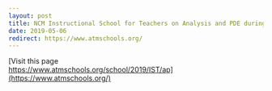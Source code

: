 ```yaml
---
layout: post
title: NCM Instructional School for Teachers on Analysis and PDE during May 6-18, 2019.
date: 2019-05-06
redirect: https://www.atmschools.org/
---
```


[Visit this page <br>
https://www.atmschools.org/school/2019/IST/ap](https://www.atmschools.org/)
